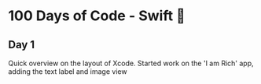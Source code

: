 # 100 Days of Code - Swift 📱
## Day 1
Quick overview on the layout of Xcode. Started work on the 'I am Rich' app, adding the text label and image view

